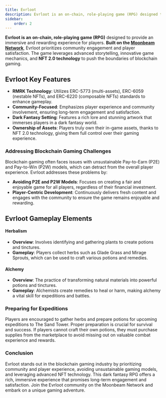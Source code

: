 ```yaml
---
title: Evrloot
description: Evrloot is an on-chain, role-playing game (RPG) designed to provide an immersive and rewarding experience for players. Built on the Moonbeam Network.
sidebar:
    order: 2
---
```


**Evrloot is an** **on-chain, role-playing game (RPG)** designed to provide an immersive and rewarding experience for players. **Built on the [Moonbeam Network](https://dablock.com/dapps/moonbeam-network/)**, Evrloot prioritizes community engagement and player satisfaction. The game leverages advanced storytelling, innovative game mechanics, and **NFT 2.0 technology** to push the boundaries of blockchain gaming.

Evrloot Key Features
--------------------

- **RMRK Technology**: Utilizes ERC-5773 (multi-assets), ERC-6059 (nestable NFTs), and ERC-6220 (composable NFTs) standards to enhance gameplay.
- **Community-Focused**: Emphasizes player experience and community involvement, ensuring long-term engagement and satisfaction.
- **Dark Fantasy Setting**: Features a rich lore and stunning artwork that immerses players in a dark fantasy world.
- **Ownership of Assets**: Players truly own their in-game assets, thanks to NFT 2.0 technology, giving them full control over their gaming experience.

### Addressing Blockchain Gaming Challenges

Blockchain gaming often faces issues with unsustainable Pay-to-Earn (P2E) and Pay-to-Win (P2W) models, which can detract from the overall player experience. Evrloot addresses these problems by:

- **Avoiding P2E and P2W Models**: Focuses on creating a fair and enjoyable game for all players, regardless of their financial investment.
- **Player-Centric Development**: Continuously delivers fresh content and engages with the community to ensure the game remains enjoyable and rewarding.

Evrloot Gameplay Elements
-------------------------

#### Herbalism

- **Overview**: Involves identifying and gathering plants to create potions and tinctures.
- **Gameplay**: Players collect herbs such as Glade Grass and Mirage Sprouts, which can be used to craft various potions and remedies.

#### Alchemy

- **Overview**: The practice of transforming natural materials into powerful potions and tinctures.
- **Gameplay**: Alchemists create remedies to heal or harm, making alchemy a vital skill for expeditions and battles.

### Preparing for Expeditions

Players are encouraged to gather herbs and prepare potions for upcoming expeditions to The Sand Tower. Proper preparation is crucial for survival and success. If players cannot craft their own potions, they must purchase supplies from the marketplace to avoid missing out on valuable combat experience and rewards.

### Conclusion

Evrloot stands out in the blockchain gaming industry by prioritizing community and player experience, avoiding unsustainable gaming models, and leveraging advanced NFT technology. This dark fantasy RPG offers a rich, immersive experience that promises long-term engagement and satisfaction. Join the Evrloot community on the Moonbeam Network and embark on a unique gaming adventure.

